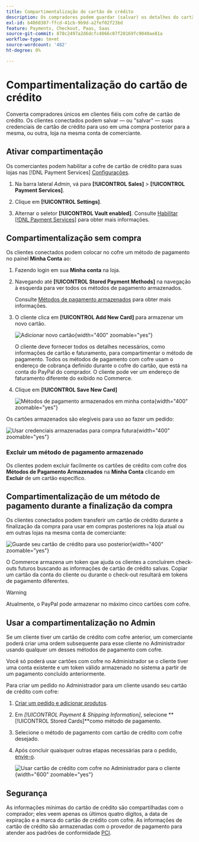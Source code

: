 ```yaml
---
title: Compartimentalização do cartão de crédito
description: Os compradores podem guardar (salvar) os detalhes do cartão de crédito para compras futuras.
exl-id: b4060307-ffcd-41cb-9b9d-a2fef02f23bd
feature: Payments, Checkout, Paas, Saas
source-git-commit: 870c2497a2d6dcfc4066c07f20169fc9040ae81a
workflow-type: tm+mt
source-wordcount: '482'
ht-degree: 0%

---
```


# Compartimentalização do cartão de crédito

Converta compradores únicos em clientes fiéis com cofre de cartão de crédito. Os clientes conectados podem salvar — ou &quot;salvar&quot; — suas credenciais de cartão de crédito para uso em uma compra posterior para a mesma, ou outra, loja na mesma conta de comerciante.

## Ativar compartimentação

Os comerciantes podem habilitar a cofre de cartão de crédito para suas lojas nas [!DNL Payment Services] [Configurações](configure-admin.md#card-vaulting).

1. Na barra lateral _Admin_, vá para **[!UICONTROL Sales]** > **[!UICONTROL Payment Services]**.

1. Clique em **[!UICONTROL Settings]**.

1. Alternar o seletor **[!UICONTROL Vault enabled]**. Consulte [Habilitar [!DNL Payment Services]](configure-admin.md#enable-payment-services) para obter mais informações.

## Compartimentalização sem compra

Os clientes conectados podem colocar no cofre um método de pagamento no painel **Minha Conta** ao:

1. Fazendo login em sua **Minha conta** na loja.

1. Navegando até **[!UICONTROL Stored Payment Methods]** na navegação à esquerda para ver todos os métodos de pagamento armazenados.

   Consulte [Métodos de pagamento armazenados](https://experienceleague.adobe.com/en/docs/commerce-admin/stores-sales/payments/stored-payment-methods) para obter mais informações.

1. O cliente clica em **[!UICONTROL Add New Card]** para armazenar um novo cartão.

   ![Adicionar novo cartão](assets/add-new-card.png){width="400" zoomable="yes"}

   O cliente deve fornecer todos os detalhes necessários, como informações de cartão e faturamento, para compartimentar o método de pagamento.
Todos os métodos de pagamento com cofre usam o endereço de cobrança definido durante o cofre do cartão, que está na conta do PayPal do comprador. O cliente pode ver um endereço de faturamento diferente do exibido no Commerce.

1. Clique em **[!UICONTROL Save New Card]**

   ![Métodos de pagamento armazenados em minha conta](assets/stored-payment-methods.png){width="400" zoomable="yes"}

Os cartões armazenados são elegíveis para uso ao fazer um pedido:

![Usar credenciais armazenadas para compra futura](assets/use-stored-card.png){width="400" zoomable="yes"}

### Excluir um método de pagamento armazenado

Os clientes podem excluir facilmente os cartões de crédito com cofre dos **Métodos de Pagamento Armazenados** na **Minha Conta** clicando em **Excluir** de um cartão específico.

## Compartimentalização de um método de pagamento durante a finalização da compra

Os clientes conectados podem transferir um cartão de crédito durante a finalização da compra para usar em compras posteriores na loja atual ou em outras lojas na mesma conta de comerciante:

![Guarde seu cartão de crédito para uso posterior](assets/save-card-for-later.png){width="400" zoomable="yes"}

O Commerce armazena um token que ajuda os clientes a concluírem check-outs futuros buscando as informações de cartão de crédito salvas. Copiar um cartão da conta do cliente ou durante o check-out resultará em tokens de pagamento diferentes.

>[!WARNING]
>
> Atualmente, o PayPal pode armazenar no máximo cinco cartões com cofre.

## Usar a compartimentalização no Admin

Se um cliente tiver um cartão de crédito com cofre anterior, um comerciante poderá criar uma ordem subsequente para esse cliente no Administrador usando qualquer um desses métodos de pagamento com cofre.

Você só poderá usar cartões com cofre no Administrador se o cliente tiver uma conta existente e um token válido armazenado no sistema a partir de um pagamento concluído anteriormente.

Para criar um pedido no Administrador para um cliente usando seu cartão de crédito com cofre:

1. [Criar um pedido e adicionar produtos](https://experienceleague.adobe.com/docs/commerce-admin/stores-sales/point-of-purchase/assist/customer-account-create-order.html).
1. Em _[!UICONTROL Payment & Shipping Information]_, selecione **[!UICONTROL Stored Cards]**como método de pagamento.
1. Selecione o método de pagamento com cartão de crédito com cofre desejado.
1. Após concluir quaisquer outras etapas necessárias para o pedido, [envie-o](https://experienceleague.adobe.com/docs/commerce-admin/stores-sales/point-of-purchase/assist/customer-account-create-order.html?lang=en#step-3%3A-submit-the-order).

   ![Usar cartão de crédito com cofre no Administrador para o cliente](assets/admin-vaultedcard.png){width="600" zoomable="yes"}

## Segurança

As informações mínimas do cartão de crédito são compartilhadas com o comprador; eles veem apenas os últimos quatro dígitos, a data de expiração e a marca do cartão de crédito com cofre. As informações de cartão de crédito são armazenadas com o provedor de pagamento para atender aos padrões de conformidade [PCI](security.md#PCI-compliance).
